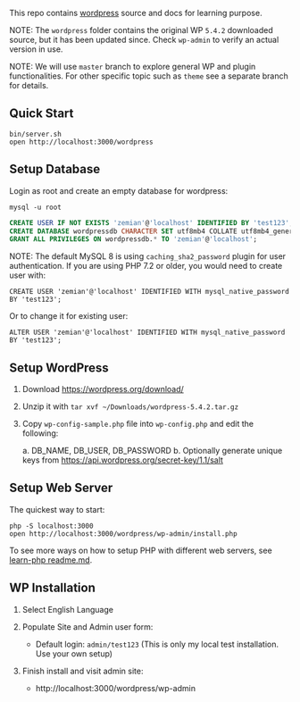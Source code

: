 This repo contains [wordpress](https://wordpress.org) source and docs for learning purpose.

NOTE: The `wordpress` folder contains the original WP `5.4.2` downloaded source, but it has been
updated since. Check `wp-admin` to verify an actual version in use.

NOTE: We will use `master` branch to explore general WP and plugin functionalities. For other specific topic such
as `theme` see a separate branch for details.

## Quick Start

	bin/server.sh
	open http://localhost:3000/wordpress

## Setup Database

Login as root and create an empty database for wordpress:

	mysql -u root

```sql
CREATE USER IF NOT EXISTS 'zemian'@'localhost' IDENTIFIED BY 'test123';
CREATE DATABASE wordpressdb CHARACTER SET utf8mb4 COLLATE utf8mb4_general_ci;
GRANT ALL PRIVILEGES ON wordpressdb.* TO 'zemian'@'localhost';
```

NOTE: The default MySQL 8 is using `caching_sha2_password` plugin for user authentication. If you are using PHP 7.2 or 
older, you would need to create user with: 

    CREATE USER 'zemian'@'localhost' IDENTIFIED WITH mysql_native_password BY 'test123';

Or to change it for existing user:

    ALTER USER 'zemian'@'localhost' IDENTIFIED WITH mysql_native_password BY 'test123';

## Setup WordPress

1. Download https://wordpress.org/download/

2. Unzip it with `tar xvf ~/Downloads/wordpress-5.4.2.tar.gz`

3. Copy `wp-config-sample.php` file into `wp-config.php` and edit the following:

    a. DB_NAME, DB_USER, DB_PASSWORD
    b. Optionally generate unique keys from https://api.wordpress.org/secret-key/1.1/salt
    
## Setup Web Server

The quickest way to start:
    
    php -S localhost:3000
    open http://localhost:3000/wordpress/wp-admin/install.php

To see more ways on how to setup PHP with different web servers, see [learn-php readme.md](https://github.com/zemian/learn-php).

## WP Installation 

1. Select English Language

2. Populate Site and Admin user form:

    * Default login: `admin/test123` (This is only my local test installation. Use your own setup)

3. Finish install and visit admin site:
 
    * http://localhost:3000/wordpress/wp-admin
